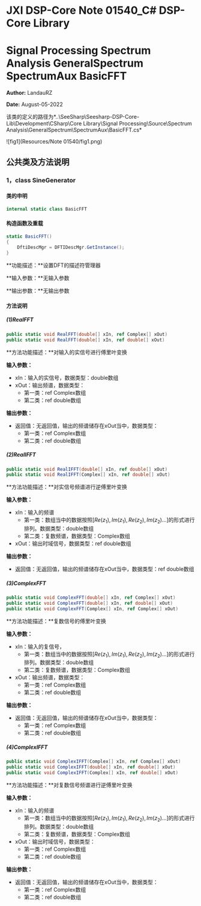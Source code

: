 # JXI DSP-Core Note 01540_C# DSP-Core Library 

# Signal Processing Spectrum Analysis GeneralSpectrum SpectrumAux BasicFFT

**Author:** LandauRZ

**Date:** August-05-2022



该类的定义的路径为*..\SeeSharp\Seesharp-DSP-Core-Lib\Development\CSharp\Core Library\Signal Processing\Source\Spectrum Analysis\GeneralSpectrum\SpectrumAux\BasicFFT.cs*

![fig1](Resources/Note 01540/fig1.png)

## 公共类及方法说明

### 1，class SineGenerator

#### 类的申明

```c#
internal static class BasicFFT
```

#### 构造函数及重载

```c#
static BasicFFT()
{
    DftiDescMgr = DFTIDescMgr.GetInstance();
}
```

**功能描述：**设置DFT的描述符管理器

**输入参数：**无输入参数

**输出参数：**无输出参数

#### 方法说明

##### **(1)RealFFT**

```c#
public static void RealFFT(double[] xIn, ref Complex[] xOut)
public static void RealFFT(double[] xIn, ref double[] xOut)
```

**方法功能描述：**对输入的实信号进行傅里叶变换

**输入参数：**

* xIn：输入的实信号，数据类型：double数组
* xOut：输出频谱，数据类型：
  * 第一类：ref Complex数组
  * 第二类：ref double数组

**输出参数：**

* 返回值：无返回值，输出的频谱储存在xOut当中，数据类型：
  * 第一类：ref Complex数组
  * 第二类：ref double数组

##### **(2)RealIFFT**

```c#
public static void RealIFFT(double[] xIn, ref double[] xOut)
public static void RealIFFT(Complex[] xIn, ref double[] xOut)
```

**方法功能描述：**对实信号频谱进行逆傅里叶变换

**输入参数：**

* xIn：输入的频谱
  * 第一类：数组当中的数据按照$[Re(z_1),Im(z_1),Re(z_2),Im(z_2)...]$的形式进行排列。数据类型：double数组
  * 第二类：复数频谱，数据类型：Complex数组
* xOut：输出时域信号，数据类型：ref double数组

**输出参数：**

* 返回值：无返回值，输出的频谱储存在xOut当中，数据类型：ref double数组

##### **(3)ComplexFFT**

```C#
public static void ComplexFFT(double[] xIn, ref Complex[] xOut)
public static void ComplexFFT(double[] xIn, ref double[] xOut)
public static void ComplexFFT(Complex[] xIn, ref Complex[] xOut)
```

**方法功能描述：**复数信号的傅里叶变换

**输入参数：**

* xIn：输入的复信号，
  * 第一类：数组当中的数据按照$[Re(z_1),Im(z_1),Re(z_2),Im(z_2)...]$的形式进行排列。数据类型：double数组
  * 第二类：复数频谱，数据类型：Complex数组
* xOut：输出频谱，数据类型：
  * 第一类：ref Complex数组
  * 第二类：ref double数组

**输出参数：**

* 返回值：无返回值，输出的频谱储存在xOut当中，数据类型：
  * 第一类：ref Complex数组
  * 第二类：ref double数组

##### **(4)ComplexIFFT**

```C#
public static void ComplexIFFT(Complex[] xIn, ref Complex[] xOut)
public static void ComplexIFFT(double[] xIn, ref double[] xOut)
public static void ComplexIFFT(Complex[] xIn, ref double[] xOut)
```

**方法功能描述：**对复数信号频谱进行逆傅里叶变换

**输入参数：**

* xIn：输入的频谱
  * 第一类：数组当中的数据按照$[Re(z_1),Im(z_1),Re(z_2),Im(z_2)...]$的形式进行排列。数据类型：double数组
  * 第二类：复数频谱，数据类型：Complex数组
* xOut：输出时域信号，数据类型：
  * 第一类：ref Complex数组
  * 第二类：ref double数组

**输出参数：**

* 返回值：无返回值，输出的频谱储存在xOut当中，数据类型：
  * 第一类：ref Complex数组
  * 第二类：ref double数组

